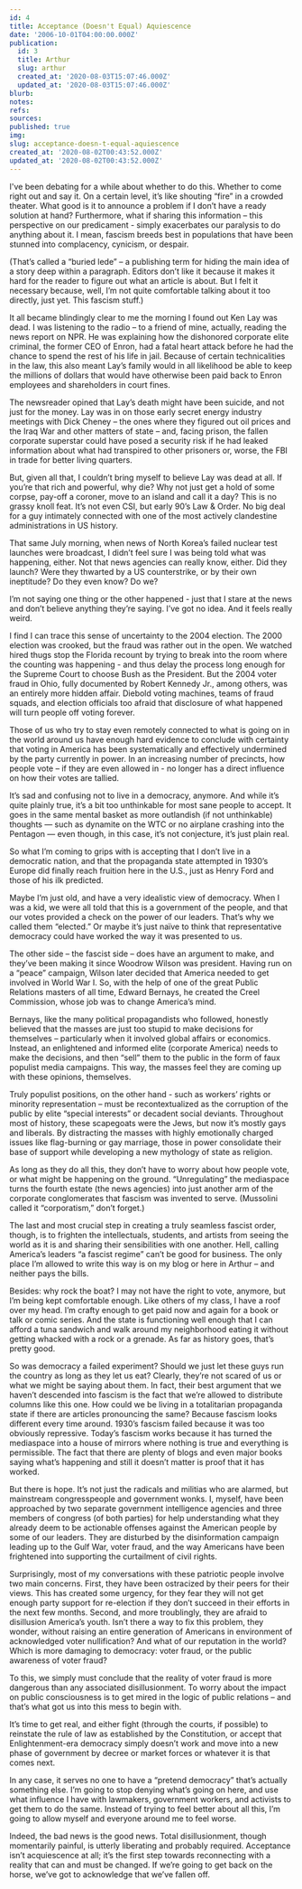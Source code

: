 ```yaml
---
id: 4
title: Acceptance (Doesn't Equal) Aquiescence
date: '2006-10-01T04:00:00.000Z'
publication:
  id: 3
  title: Arthur
  slug: arthur
  created_at: '2020-08-03T15:07:46.000Z'
  updated_at: '2020-08-03T15:07:46.000Z'
blurb: 
notes: 
refs: 
sources: 
published: true
img: 
slug: acceptance-doesn-t-equal-aquiescence
created_at: '2020-08-02T00:43:52.000Z'
updated_at: '2020-08-02T00:43:52.000Z'
---
```

I've been debating for a while about whether to do this. Whether to come right out and say it. On a certain level, it’s like shouting “fire” in a crowded theater. What good is it to announce a problem if I don’t have a ready solution at hand? Furthermore, what if sharing this information – this perspective on our predicament - simply exacerbates our paralysis to do anything about it. I mean, fascism breeds best in populations that have been stunned into complacency, cynicism, or despair.

(That’s called a “buried lede” – a publishing term for hiding the main idea of a story deep within a paragraph. Editors don’t like it because it makes it hard for the reader to figure out what an article is about. But I felt it necessary because, well, I’m not quite comfortable talking about it too directly, just yet. This fascism stuff.)

It all became blindingly clear to me the morning I found out Ken Lay was dead. I was listening to the radio – to a friend of mine, actually, reading the news report on NPR. He was explaining how the dishonored corporate elite criminal, the former CEO of Enron, had a fatal heart attack before he had the chance to spend the rest of his life in jail. Because of certain technicalities in the law, this also meant Lay’s family would in all likelihood be able to keep the millions of dollars that would have otherwise been paid back to Enron employees and shareholders in court fines.

The newsreader opined that Lay’s death might have been suicide, and not just for the money. Lay was in on those early secret energy industry meetings with Dick Cheney – the ones where they figured out oil prices and the Iraq War and other matters of state – and, facing prison, the fallen corporate superstar could have posed a security risk if he had leaked information about what had transpired to other prisoners or, worse, the FBI in trade for better living quarters.

But, given all that, I couldn’t bring myself to believe Lay was dead at all. If you’re that rich and powerful, why die? Why not just get a hold of some corpse, pay-off a coroner, move to an island and call it a day? This is no grassy knoll feat. It’s not even CSI, but early 90’s Law & Order. No big deal for a guy intimately connected with one of the most actively clandestine administrations in US history.

That same July morning, when news of North Korea’s failed nuclear test launches were broadcast, I didn’t feel sure I was being told what was happening, either. Not that news agencies can really know, either. Did they launch? Were they thwarted by a US counterstrike, or by their own ineptitude? Do they even know? Do we?

I’m not saying one thing or the other happened - just that I stare at the news and don’t believe anything they’re saying. I’ve got no idea. And it feels really weird.

I find I can trace this sense of uncertainty to the 2004 election. The 2000 election was crooked, but the fraud was rather out in the open. We watched hired thugs stop the Florida recount by trying to break into the room where the counting was happening - and thus delay the process long enough for the Supreme Court to choose Bush as the President. But the 2004 voter fraud in Ohio, fully documented by Robert Kennedy Jr., among others, was an entirely more hidden affair. Diebold voting machines, teams of fraud squads, and election officials too afraid that disclosure of what happened will turn people off voting forever.

Those of us who try to stay even remotely connected to what is going on in the world around us have enough hard evidence to conclude with certainty that voting in America has been systematically and effectively undermined by the party currently in power. In an increasing number of precincts, how people vote – if they are even allowed in - no longer has a direct influence on how their votes are tallied.

It’s sad and confusing not to live in a democracy, anymore. And while it’s quite plainly true, it’s a bit too unthinkable for most sane people to accept. It goes in the same mental basket as more outlandish (if not unthinkable) thoughts — such as dynamite on the WTC or no airplane crashing into the Pentagon — even though, in this case, it’s not conjecture, it’s just plain real.

So what I’m coming to grips with is accepting that I don’t live in a democratic nation, and that the propaganda state attempted in 1930’s Europe did finally reach fruition here in the U.S., just as Henry Ford and those of his ilk predicted.

Maybe I’m just old, and have a very idealistic view of democracy. When I was a kid, we were all told that this is a government of the people, and that our votes provided a check on the power of our leaders. That’s why we called them “elected.” Or maybe it’s just naïve to think that representative democracy could have worked the way it was presented to us.

The other side – the fascist side – does have an argument to make, and they’ve been making it since Woodrow Wilson was president. Having run on a “peace” campaign, Wilson later decided that America needed to get involved in World War I. So, with the help of one of the great Public Relations masters of all time, Edward Bernays, he created the Creel Commission, whose job was to change America’s mind.

Bernays, like the many political propagandists who followed, honestly believed that the masses are just too stupid to make decisions for themselves – particularly when it involved global affairs or economics. Instead, an enlightened and informed elite (corporate America) needs to make the decisions, and then “sell” them to the public in the form of faux populist media campaigns. This way, the masses feel they are coming up with these opinions, themselves.

Truly populist positions, on the other hand - such as workers’ rights or minority representation – must be recontextualized as the corruption of the public by elite “special interests” or decadent social deviants. Throughout most of history, these scapegoats were the Jews, but now it’s mostly gays and liberals. By distracting the masses with highly emotionally charged issues like flag-burning or gay marriage, those in power consolidate their base of support while developing a new mythology of state as religion.

As long as they do all this, they don’t have to worry about how people vote, or what might be happening on the ground. “Unregulating” the mediaspace turns the fourth estate (the news agencies) into just another arm of the corporate conglomerates that fascism was invented to serve. (Mussolini called it “corporatism,” don’t forget.)

The last and most crucial step in creating a truly seamless fascist order, though, is to frighten the intellectuals, students, and artists from seeing the world as it is and sharing their sensibilities with one another. Hell, calling America’s leaders “a fascist regime” can’t be good for business. The only place I’m allowed to write this way is on my blog or here in Arthur – and neither pays the bills.

Besides: why rock the boat? I may not have the right to vote, anymore, but I’m being kept comfortable enough. Like others of my class, I have a roof over my head. I’m crafty enough to get paid now and again for a book or talk or comic series. And the state is functioning well enough that I can afford a tuna sandwich and walk around my neighborhood eating it without getting whacked with a rock or a grenade. As far as history goes, that’s pretty good.

So was democracy a failed experiment? Should we just let these guys run the country as long as they let us eat? Clearly, they’re not scared of us or what we might be saying about them. In fact, their best argument that we haven’t descended into fascism is the fact that we’re allowed to distribute columns like this one. How could we be living in a totalitarian propaganda state if there are articles pronouncing the same? Because fascism looks different every time around. 1930’s fascism failed because it was too obviously repressive. Today’s fascism works because it has turned the mediaspace into a house of mirrors where nothing is true and everything is permissible. The fact that there are plenty of blogs and even major books saying what’s happening and still it doesn’t matter is proof that it has worked.

But there is hope. It’s not just the radicals and militias who are alarmed, but mainstream congresspeople and government wonks. I, myself, have been approached by two separate government intelligence agencies and three members of congress (of both parties) for help understanding what they already deem to be actionable offenses against the American people by some of our leaders. They are disturbed by the disinformation campaign leading up to the Gulf War, voter fraud, and the way Americans have been frightened into supporting the curtailment of civil rights.

Surprisingly, most of my conversations with these patriotic people involve two main concerns. First, they have been ostracized by their peers for their views. This has created some urgency, for they fear they will not get enough party support for re-election if they don’t succeed in their efforts in the next few months. Second, and more troublingly, they are afraid to disillusion America’s youth. Isn’t there a way to fix this problem, they wonder, without raising an entire generation of Americans in environment of acknowledged voter nullification? And what of our reputation in the world? Which is more damaging to democracy: voter fraud, or the public awareness of voter fraud?

To this, we simply must conclude that the reality of voter fraud is more dangerous than any associated disillusionment. To worry about the impact on public consciousness is to get mired in the logic of public relations – and that’s what got us into this mess to begin with.

It’s time to get real, and either fight (through the courts, if possible) to reinstate the rule of law as established by the Constitution, or accept that Enlightenment-era democracy simply doesn’t work and move into a new phase of government by decree or market forces or whatever it is that comes next.

In any case, it serves no one to have a “pretend democracy” that’s actually something else. I’m going to stop denying what’s going on here, and use what influence I have with lawmakers, government workers, and activists to get them to do the same. Instead of trying to feel better about all this, I’m going to allow myself and everyone around me to feel worse.

Indeed, the bad news is the good news. Total disillusionment, though momentarily painful, is utterly liberating and probably required. Acceptance isn’t acquiescence at all; it’s the first step towards reconnecting with a reality that can and must be changed. If we’re going to get back on the horse, we’ve got to acknowledge that we’ve fallen off.
